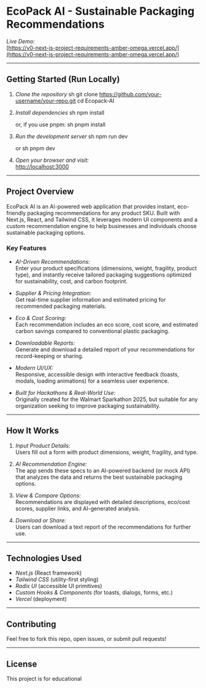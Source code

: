 # EcoPack AI - Sustainable Packaging Recommendations

*Live Demo:*  
[https://v0-next-js-project-requirements-amber-omega.vercel.app/](https://v0-next-js-project-requirements-amber-omega.vercel.app/)

---

## Getting Started (Run Locally)

1. *Clone the repository*
   sh
   git clone https://github.com/your-username/your-repo.git
   cd Ecopack-AI
   

2. *Install dependencies*
   sh
   npm install
   
   or, if you use pnpm:
   sh
   pnpm install
   

3. *Run the development server*
   sh
   npm run dev
   
   or
   sh
   pnpm dev
   

4. *Open your browser and visit:*  
   [http://localhost:3000](http://localhost:3000)

---

## Project Overview

EcoPack AI is an AI-powered web application that provides instant, eco-friendly packaging recommendations for any product SKU. Built with Next.js, React, and Tailwind CSS, it leverages modern UI components and a custom recommendation engine to help businesses and individuals choose sustainable packaging options.

### Key Features

- *AI-Driven Recommendations:*  
  Enter your product specifications (dimensions, weight, fragility, product type), and instantly receive tailored packaging suggestions optimized for sustainability, cost, and carbon footprint.

- *Supplier & Pricing Integration:*  
  Get real-time supplier information and estimated pricing for recommended packaging materials.

- *Eco & Cost Scoring:*  
  Each recommendation includes an eco score, cost score, and estimated carbon savings compared to conventional plastic packaging.

- *Downloadable Reports:*  
  Generate and download a detailed report of your recommendations for record-keeping or sharing.

- *Modern UI/UX:*  
  Responsive, accessible design with interactive feedback (toasts, modals, loading animations) for a seamless user experience.

- *Built for Hackathons & Real-World Use:*  
  Originally created for the Walmart Sparkathon 2025, but suitable for any organization seeking to improve packaging sustainability.

---

## How It Works

1. *Input Product Details:*  
   Users fill out a form with product dimensions, weight, fragility, and type.

2. *AI Recommendation Engine:*  
   The app sends these specs to an AI-powered backend (or mock API) that analyzes the data and returns the best sustainable packaging options.

3. *View & Compare Options:*  
   Recommendations are displayed with detailed descriptions, eco/cost scores, supplier links, and AI-generated analysis.

4. *Download or Share:*  
   Users can download a text report of the recommendations for further use.

---

## Technologies Used

- *Next.js* (React framework)
- *Tailwind CSS* (utility-first styling)
- *Radix UI* (accessible UI primitives)
- *Custom Hooks & Components* (for toasts, dialogs, forms, etc.)
- *Vercel* (deployment)

---

## Contributing

Feel free to fork this repo, open issues, or submit pull requests!

---

## License

This project is for educational